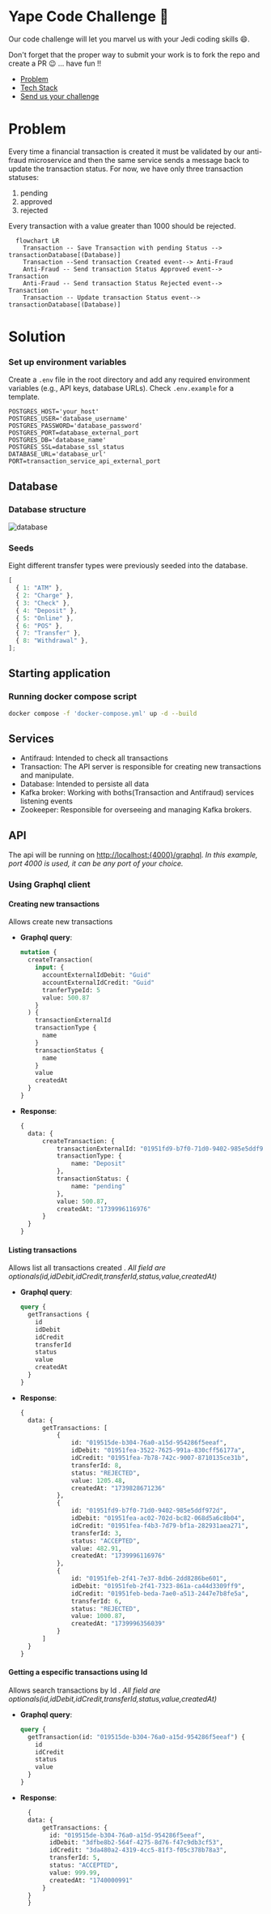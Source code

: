 # Yape Code Challenge :rocket:

Our code challenge will let you marvel us with your Jedi coding skills :smile:.

Don't forget that the proper way to submit your work is to fork the repo and create a PR :wink: ... have fun !!

- [Problem](#problem)
- [Tech Stack](#tech_stack)
- [Send us your challenge](#send_us_your_challenge)

# Problem

Every time a financial transaction is created it must be validated by our anti-fraud microservice and then the same service sends a message back to update the transaction status.
For now, we have only three transaction statuses:

<ol>
  <li>pending</li>
  <li>approved</li>
  <li>rejected</li>  
</ol>

Every transaction with a value greater than 1000 should be rejected.

```mermaid
  flowchart LR
    Transaction -- Save Transaction with pending Status --> transactionDatabase[(Database)]
    Transaction --Send transaction Created event--> Anti-Fraud
    Anti-Fraud -- Send transaction Status Approved event--> Transaction
    Anti-Fraud -- Send transaction Status Rejected event--> Transaction
    Transaction -- Update transaction Status event--> transactionDatabase[(Database)]
```

# Solution

### Set up environment variables

Create a `.env` file in the root directory and add any required environment variables (e.g., API keys, database URLs). Check `.env.example` for a template.

```env
POSTGRES_HOST='your_host'
POSTGRES_USER='database_username'
POSTGRES_PASSWORD='database_password'
POSTGRES_PORT=database_external_port
POSTGRES_DB='database_name'
POSTGRES_SSL=database_ssl_status
DATABASE_URL='database_url'
PORT=transaction_service_api_external_port
```

## Database

### Database structure

![database](db_diagram.png)

### Seeds

Eight different transfer types were previously seeded into the database.

```javascript
[
  { 1: "ATM" },
  { 2: "Charge" },
  { 3: "Check" },
  { 4: "Deposit" },
  { 5: "Online" },
  { 6: "POS" },
  { 7: "Transfer" },
  { 8: "Withdrawal" },
];
```

## Starting application

### Running docker compose script

```bash
docker compose -f 'docker-compose.yml' up -d --build
```

## Services

- Antifraud: Intended to check all transactions
- Transaction: The API server is responsible for creating new transactions and manipulate.
- Database: Intended to persiste all data
- Kafka broker: Working with boths(Transaction and Antifraud) services listening events
- Zookeeper: Responsible for overseeing and managing Kafka brokers.

## API

The api will be running on [http://localhost:{4000}/graphql](http://localhost:4000/graphql).
_In this example, port 4000 is used, it can be any port of your choice._

### Using Graphql client

#### Creating new transactions

Allows create new transactions

- **Graphql query**:

  ```graphql
  mutation {
    createTransaction(
      input: {
        accountExternalIdDebit: "Guid"
        accountExternalIdCredit: "Guid"
        tranferTypeId: 5
        value: 500.87
      }
    ) {
      transactionExternalId
      transactionType {
        name
      }
      transactionStatus {
        name
      }
      value
      createdAt
    }
  }
  ```

- **Response**:

  ```graphql
  {
    data: {
        createTransaction: {
            transactionExternalId: "01951fd9-b7f0-71d0-9402-985e5ddf972d",
            transactionType: {
                name: "Deposit"
            },
            transactionStatus: {
                name: "pending"
            },
            value: 500.87,
            createdAt: "1739996116976"
        }
    }
  }
  ```

#### Listing transactions

Allows list all transactions created
. _All field are optionals(id,idDebit,idCredit,transferId,status,value,createdAt)_

- **Graphql query**:

  ```graphql
  query {
    getTransactions {
      id
      idDebit
      idCredit
      transferId
      status
      value
      createdAt
    }
  }
  ```

- **Response**:

  ```graphql
  {
    data: {
        getTransactions: [
            {
                id: "019515de-b304-76a0-a15d-954286f5eeaf",
                idDebit: "01951fea-3522-7625-991a-830cff56177a",
                idCredit: "01951fea-7b78-742c-9007-8710135ce31b",
                transferId: 8,
                status: "REJECTED",
                value: 1205.48,
                createdAt: "1739828671236"
            },
            {
                id: "01951fd9-b7f0-71d0-9402-985e5ddf972d",
                idDebit: "01951fea-ac02-702d-bc82-068d5a6c8b04",
                idCredit: "01951fea-f4b3-7d79-bf1a-282931aea271",
                transferId: 3,
                status: "ACCEPTED",
                value: 482.91,
                createdAt: "1739996116976"
            },
            {
                id: "01951feb-2f41-7e37-8db6-2dd8286be601",
                idDebit: "01951feb-2f41-7323-861a-ca44d3309ff9",
                idCredit: "01951feb-beda-7ae0-a513-2447e7b8fe5a",
                transferId: 6,
                status: "REJECTED",
                value: 1000.87,
                createdAt: "1739996356039"
            }
        ]
    }
  }
  ```

#### Getting a especific transactions using Id

Allows search transactions by Id
. _All field are optionals(id,idDebit,idCredit,transferId,status,value,createdAt)_

- **Graphql query**:

  ```graphql
  query {
    getTransaction(id: "019515de-b304-76a0-a15d-954286f5eeaf") {
      id
      idCredit
      status
      value
    }
  }
  ```

- **Response**:

  ```graphql
    {
    data: {
        getTransactions: {
          id: "019515de-b304-76a0-a15d-954286f5eeaf",
          idDebit: "3dfbe8b2-564f-4275-8d76-f47c9db3cf53",
          idCredit: "3da480a2-4319-4cc5-81f3-f05c378b78a3",
          transferId: 5,
          status: "ACCEPTED",
          value: 999.99,
          createdAt: "1740000991"
        }
    }
    }
  ```
